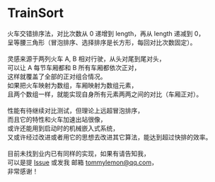 # TrainSort
火车交错排序法，对比次数从 0 递增到 length，再从 length 递减到 0，<br />
呈等腰三角形（冒泡排序、选择排序是长方形，每回对比次数固定）。<br />
<br />
灵感来源于两列火车 A, B 相对行驶，从头对尾到尾对头，<br />
可以让 A 每节车厢都和 B 所有车厢都依次正对，<br />
这样就覆盖了全部的正对组合情况。<br />
如果把火车映射为数组，车厢映射为数组元素，<br />
且两个数组一样，就能实现自身所有元素两两之间的对比（车厢正对）。<br />
<br />
性能有待继续对比测试，但理论上远超冒泡排序，<br >
而且它的特性和火车加速出站很像，<br />
或许还能用到启动时的机械嵌入式系统，<br />
又或许经过改进或者用它的思想去改进其它算法，能达到超过快排的效率。<br />
<br />
目前未找到业内已有同样的实现，如果有请告知我，<br />
可以是提 [Issue](https://github.com/TommyLemon/TrainSort/issues/new) 或发我 邮箱 tommylemon@qq.com，<br />
非常感谢！<br />
